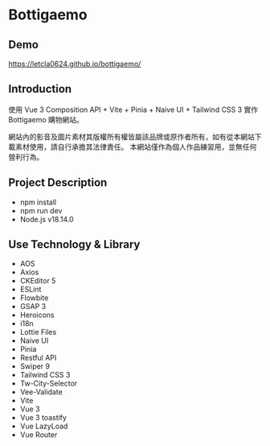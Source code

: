 # Bottigaemo

## Demo

https://letcla0624.github.io/bottigaemo/

## Introduction

使用 Vue 3 Composition API + Vite + Pinia + Naive UI + Tailwind CSS 3 實作 Bottigaemo 購物網站。

網站內的影音及圖片素材其版權所有權皆屬該品牌或原作者所有，如有從本網站下載素材使用，請自行承擔其法律責任。
本網站僅作為個人作品練習用，並無任何營利行為。

## Project Description

- npm install
- npm run dev
- Node.js v18.14.0

## Use Technology & Library

- AOS
- Axios
- CKEditor 5
- ESLint
- Flowbite
- GSAP 3
- Heroicons
- i18n
- Lottie Files
- Naive UI
- Pinia
- Restful API
- Swiper 9
- Tailwind CSS 3
- Tw-City-Selector
- Vee-Validate
- Vite
- Vue 3
- Vue 3 toastify
- Vue LazyLoad
- Vue Router
